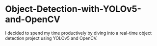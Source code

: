 # Object-Detection-with-YOLOv5-and-OpenCV
 I decided to spend my time productively by diving into a real-time object detection project using YOLOv5 and OpenCV.
